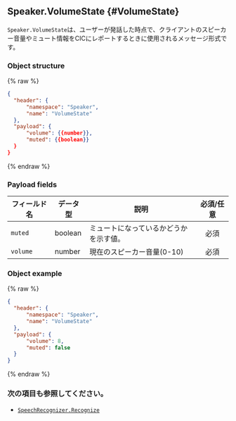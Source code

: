 ## Speaker.VolumeState {#VolumeState}
`Speaker.VolumeState`は、ユーザーが発話した時点で、クライアントのスピーカー音量やミュート情報をCICにレポートするときに使用されるメッセージ形式です。

### Object structure
{% raw %}
```json
{
  "header": {
      "namespace": "Speaker",
      "name": "VolumeState"
  },
  "payload": {
      "volume": {{number}},
      "muted": {{boolean}}
  }
}
```
{% endraw %}

### Payload fields

| フィールド名       | データ型    | 説明                     | 必須/任意 |
|---------------|---------|-----------------------------|:---------:|
| `muted`         | boolean | ミュートになっているかどうかを示す値。                    | 必須     |
| `volume`        | number  | 現在のスピーカー音量(0-10)     | 必須     |

### Object example
{% raw %}
```json
{
  "header": {
      "namespace": "Speaker",
      "name": "VolumeState"
  },
  "payload": {
      "volume": 8,
      "muted": false
  }
}
```
{% endraw %}

### 次の項目も参照してください。
* [`SpeechRecognizer.Recognize`](/CIC/References/CICInterface/SpeechRecognizer.md#Recognize)
